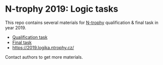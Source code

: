 # N-trophy 2019: Logic tasks

This repo contains several materials for [N-trophy](https://ntrophy.cz/)
qualification & final task in year 2019.

 * [Qualification task](kvalif)
 * [Final task](finale)
 * <https://2019.logika.ntrophy.cz/>

Contact authors to get more materials.
